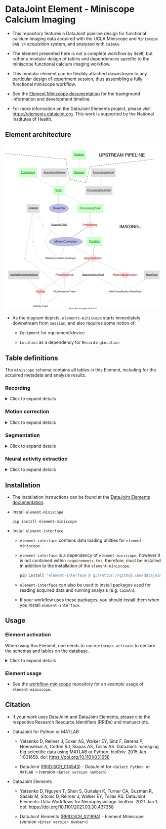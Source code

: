 # DataJoint Element - Miniscope Calcium Imaging

+ This repository features a DataJoint pipeline design for functional calcium imaging 
data acquired with the UCLA Miniscope and `Miniscope DAQ V4` acquisition system, and 
analyzed with `CaImAn`.

+ The element presented here is not a complete workflow by itself,
 but rather a modular design of tables and dependencies specific to the miniscope 
 functional calcium imaging workflow.

+ This modular element can be flexibly attached downstream to any particular design of 
experiment session, thus assembling a fully functional miniscope workflow.

+ See the [Element Miniscope documentation](
    https://elements.datajoint.org/description/miniscope/) for the background 
    information and development timeline.

+ For more information on the DataJoint Elements project, please visit 
https://elements.datajoint.org.  This work is supported by the National Institutes of 
Health.

## Element architecture

![element miniscope diagram](images/attached_miniscope_element.svg)

+ As the diagram depicts, `elements-miniscope` starts immediately downstream from `Session`, and also requires some notion of:

    + `Equipment` for equipment/device

    + `Location` as a dependency for `RecordingLocation`

## Table definitions

The `miniscope` schema contains all tables in this Element, including for the 
acquired metadata and analysis results.

### Recording

<details>
<summary>Click to expand details</summary>

+ A `Session` (more specifically an experimental session) may have multiple recordings, 
where each recording describes a complete 3D dataset (i.e. 2d image over time) from one 
recording session, typically from the moment of pressing the start button to pressing 
the stop button.

+ `Recording` - table containing information about the equipment used 
(e.g. the acquisition hardware information)

+ `RecordingInfo` - metadata about this recording from the Miniscope DAQ software 
(e.g. frame rate, number of channels, frames, etc.)

</details>

### Motion correction

<details>
<summary>Click to expand details</summary>

+ `MotionCorrection` - motion correction information performed on a recording

+ `MotionCorrection.RigidMotionCorrection` - details of the rigid motion correction 
(e.g. shifting in x, y)

+ `MotionCorrection.NonRigidMotionCorrection` and `MotionCorrection.Block` tables are 
used to describe the non-rigid motion correction.

+ `MotionCorrection.Summary` - summary images after motion correction 
(e.g. average image, correlation image, etc.)

</details>

### Segmentation

<details>
<summary>Click to expand details</summary>

+ `Segmentation` - table specifies the segmentation step and its outputs, following the
 motion correction step.

+ `Segmentation.Mask` - image mask for the segmented region of interest

+ `MaskClassification` - classification of `Segmentation.Mask` into a type
 (e.g. soma, axon, dendrite, artifact, etc.)

</details>

### Neural activity extraction

<details>
<summary>Click to expand details</summary>

+ `Fluorescence` - fluorescence traces extracted from each `Segmentation.Mask`

+ `ActivityExtractionMethod` - activity extraction method (e.g. deconvolution) applied
 on the fluorescence trace

+ `Activity` - computed neuronal activity trace from fluorescence trace (e.g. spikes)

</details>

## Installation

+ The installation instructions can be found at the
[DataJoint Elements documentation](https://elements.datajoint.org/usage/install/).

+ Install `element-miniscope`
     ```
     pip install element-miniscope
     ```

+ Install `element-interface`

     + `element-interface` contains data loading utilities for `element-miniscope`.

     + `element-interface` is a dependency of `element-miniscope`, however it is not contained within `requirements.txt`, therefore, must be installed in addition to the installation of the `element-miniscope`.
        ```bash
        pip install "element-interface @ git+https://github.com/datajoint/element-interface"
        ```

     + `element-interface` can also be used to install packages used for reading acquired data and running analysis (e.g. `CaImAn`).

     + If your workflow uses these packages, you should install them when you install `element-interface`.

## Usage

### Element activation

When using this Element, one needs to run `miniscope.activate` to declare the schemas 
and tables on the database.

<details>
<summary>Click to expand details</summary>

To activate `element-miniscope`, ones need to provide:

1. Schema names
    + schema name for the miniscope module

2. Upstream tables
    + Session table: A set of keys identifying a recording session (see [Element-Session](https://github.com/datajoint/element-session)).
    + Equipment table: A reference table for Recording, specifying the equipment used for the acquisition (see [example pipeline](https://github.com/datajoint/workflow-miniscope/blob/main/workflow_miniscope/pipeline.py)).

3. Utility functions. See [example definitions here](https://github.com/datajoint/workflow-miniscope/blob/main/workflow_miniscope/paths.py).
    + get_miniscope_root_data_dir(): Returns your root data directory.
    + get_session_directory(): Returns the path of the session data relative to the 
    root directory.

For more details, check the docstring of `element-miniscope`:
```python
    help(miniscope.activate)
```

</details>

### Element usage

+ See the [workflow-miniscope](https://github.com/datajoint/workflow-miniscope) 
repository for an example usage of `element-miniscope`.

## Citation

+ If your work uses DataJoint and DataJoint Elements, please cite the respective Research Resource Identifiers (RRIDs) and manuscripts.

+ DataJoint for Python or MATLAB
    + Yatsenko D, Reimer J, Ecker AS, Walker EY, Sinz F, Berens P, Hoenselaar A, Cotton RJ, Siapas AS, Tolias AS. DataJoint: managing big scientific data using MATLAB or Python. bioRxiv. 2015 Jan 1:031658. doi: https://doi.org/10.1101/031658

    + DataJoint ([RRID:SCR_014543](https://scicrunch.org/resolver/SCR_014543)) - DataJoint for `<Select Python or MATLAB >` (version `<Enter version number>`)

+ DataJoint Elements
    + Yatsenko D, Nguyen T, Shen S, Gunalan K, Turner CA, Guzman R, Sasaki M, Sitonic D, Reimer J, Walker EY, Tolias AS. DataJoint Elements: Data Workflows for Neurophysiology. bioRxiv. 2021 Jan 1. doi: https://doi.org/10.1101/2021.03.30.437358

    + DataJoint Elements ([RRID:SCR_021894](https://scicrunch.org/resolver/SCR_021894)) - Element Miniscope (version `<Enter version number>`)